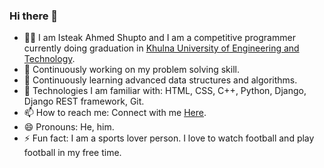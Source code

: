 ### Hi there 👋

- 🧑‍💻 I am Isteak Ahmed Shupto and I am a competitive programmer currently doing graduation in [Khulna University of Engineering and Technology](https://academic.kuet.ac.bd/).
- 🔭 Continuously working on my problem solving skill.
- 🌱 Continuously learning advanced data structures and algorithms.
- 🌟 Technologies I am familiar with: HTML, CSS, C++, Python, Django, Django REST framework, Git.
- 📫 How to reach me: Connect with me [Here](https://www.linkedin.com/in/shupto006/).
- 😄 Pronouns: He, him.
- ⚡ Fun fact: I am a sports lover person. I love to watch football and play football in my free time.

